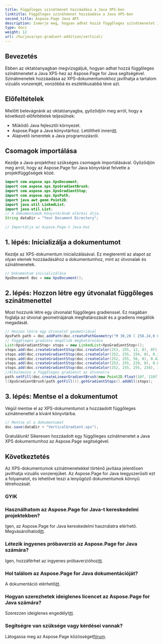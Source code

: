 ```yaml
---
title: Függőleges színátmenet hozzáadása a Java XPS-ben
linktitle: Függőleges színátmenet hozzáadása a Java XPS-ben
second_title: Aspose.Page Java API
description: Ismerje meg, hogyan adhat hozzá függőleges színátmenetet Java XPS-dokumentumokhoz az Aspose.Page segítségével. Fokozza a vizuális vonzerőt erőfeszítés nélkül. Lépésről lépésre útmutató belül.
type: docs
weight: 12
url: /hu/java/xps-gradient-addition/vertical/
---
```

## Bevezetés
Ebben az oktatóanyagban megvizsgáljuk, hogyan adhat hozzá függőleges színátmenetet a Java XPS-hez az Aspose.Page for Java segítségével. Színátmenetek hozzáadása az XPS-dokumentumokhoz javíthatja a tartalom vizuális vonzerejét, vonzóbbá és esztétikusabbá téve azt.
## Előfeltételek
Mielőtt belevágnánk az oktatóanyagba, győződjön meg arról, hogy a következő előfeltételek teljesülnek:
- Működő Java fejlesztői környezet.
-  Aspose.Page a Java könyvtárhoz. Letöltheti innen[itt](https://releases.aspose.com/page/java/).
- Alapvető ismeretek a Java programozásról.
## Csomagok importálása
Kezdje a Java-projekthez szükséges csomagok importálásával. Győződjön meg arról, hogy az Aspose.Page for Java könyvtárat felvette a projektfüggőségek közé.
```java
import com.aspose.xps.XpsDocument;
import com.aspose.xps.XpsGradientBrush;
import com.aspose.xps.XpsGradientStop;
import com.aspose.xps.XpsPath;
import java.awt.geom.Point2D;
import java.util.LinkedList;
import java.util.List;
// A dokumentumok könyvtárának elérési útja.
String dataDir = "Your Document Directory";
        
// Importálja az Aspose.Page-t Java-hoz
```
## 1. lépés: Inicializálja a dokumentumot
Kezdje az XPS-dokumentum inicializálásával. Ez megteremti az alapot az olyan elemek hozzáadásához a dokumentumhoz, mint az útvonalak és színátmenetek.
```java
// Dokumentum inicializálása
XpsDocument doc = new XpsDocument();
```
## 2. lépés: Hozzon létre egy útvonalat függőleges színátmenettel
Most hozzunk létre egy útvonalat függőleges gradienssel. Ez magában foglalja az útvonal geometriájának meghatározását és a gradiens megállók megadását.
```java
// Hozzon létre egy útvonalat geometriával
XpsPath path = doc.addPath(doc.createPathGeometry("M 30,20 l 258.24,0 0,56.64 -258.24,0 Z"));
// Függőleges gradiens megállók meghatározása
List<XpsGradientStop> stops = new LinkedList<XpsGradientStop>();
stops.add(doc.createGradientStop(doc.createColor(253, 255, 12, 0), 0f));
stops.add(doc.createGradientStop(doc.createColor(252, 255, 154, 0), 0.359375f));
stops.add(doc.createGradientStop(doc.createColor(252, 255, 56, 0), 0.424805f));
stops.add(doc.createGradientStop(doc.createColor(253, 255, 229, 0), 0.879883f));
stops.add(doc.createGradientStop(doc.createColor(252, 255, 255, 234), 1f));
//Alkalmazza a függőleges gradienst az útvonalra
path.setFill(doc.createLinearGradientBrush(new Point2D.Float(10f, 110f), new Point2D.Float(10f, 200f)));
((XpsGradientBrush)path.getFill()).getGradientStops().addAll(stops);
```
## 3. lépés: Mentse el a dokumentumot
Végül mentse el az XPS-dokumentumot a hozzáadott függőleges színátmenettel a kívánt könyvtárba.
```java
// Mentse el a dokumentumot
doc.save(dataDir + "VerticalGradient.xps");
```
Gratulálunk! Sikeresen hozzáadott egy függőleges színátmenetet a Java XPS dokumentumhoz az Aspose.Page segítségével.
## Következtetés
Az XPS-dokumentumok színátmenetekkel történő javítása jelentősen javíthatja vizuális vonzerejüket. Az Aspose.Page for Java leegyszerűsíti ezt a folyamatot, és lehetővé teszi a lenyűgöző dokumentumok könnyű létrehozását.

### GYIK
### Használhatom az Aspose.Page for Java-t kereskedelmi projektekben?
 Igen, az Aspose.Page for Java kereskedelmi használatra elérhető. Megvásárolhatod[itt](https://purchase.aspose.com/buy).
### Létezik ingyenes próbaverzió az Aspose.Page for Java számára?
 Igen, hozzáférhet az ingyenes próbaverzióhoz[itt](https://releases.aspose.com/).
### Hol találom az Aspose.Page for Java dokumentációját?
 A dokumentáció elérhető[itt](https://reference.aspose.com/page/java/).
### Hogyan szerezhetek ideiglenes licencet az Aspose.Page for Java számára?
 Szerezzen ideiglenes engedélyt[itt](https://purchase.aspose.com/temporary-license/).
### Segítségre van szüksége vagy kérdései vannak?
 Látogassa meg az Aspose.Page közösséget[fórum](https://forum.aspose.com/c/page/39).